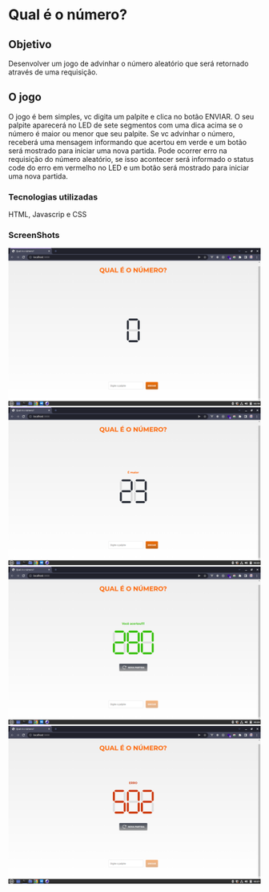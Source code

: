 # Qual é o número?

## Objetivo

Desenvolver um jogo de advinhar o número aleatório que será retornado através de uma requisição.

## O jogo

O jogo é bem simples, vc digita um palpite e clica no botão ENVIAR.
O seu palpite aparecerá no LED de sete segmentos com uma dica acima se o número é maior ou menor que seu palpite.
Se vc advinhar o número, receberá uma mensagem informando que acertou em verde e um botão será mostrado para iniciar uma nova partida.
Pode ocorrer erro na requisição do número aleatório, se isso acontecer será informado o status code do erro em vermelho no LED e um botão será mostrado para iniciar uma nova partida.

### Tecnologias utilizadas

HTML, Javascrip e CSS

### ScreenShots

![Tela inicial](./docs/initialScreen.png)
![Tela com palpite](./docs/guessScreen.png)
![Tela de palpite com sucesso](./docs/guessWithSuccess.png)
![Tela com erro](./docs/errorScreen.png)
